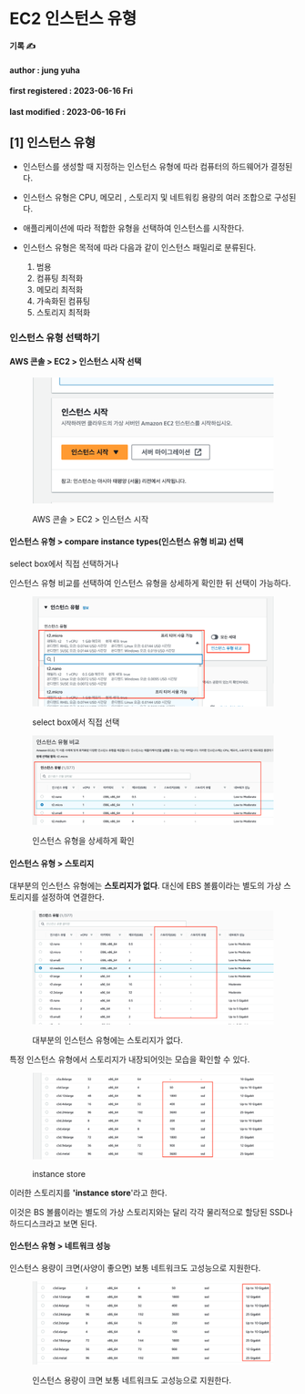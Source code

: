 # EC2 인스턴스 유형

**기록 ✍️**

#### author : jung yuha

#### first registered : 2023-06-16 Fri

#### last modified : 2023-06-16 Fri



## \[1] 인스턴스 유형

* 인스턴스를 생성할 때 지정하는 인스턴스 유형에 따라 컴퓨터의 하드웨어가 결정된다.
* 인스턴스 유형은 CPU, 메모리 , 스토리지 및 네트워킹 용량의 여러 조합으로 구성된다.
* 애플리케이션에 따라 적합한 유형을 선택하여 인스턴스를 시작한다.
*   인스턴스 유형은 목적에 따라 다음과 같이 인스턴스 패밀리로 분류된다.

    1. 범용
    2. 컴퓨팅 최적화
    3. 메모리 최적화
    4. 가속화된 컴퓨팅
    5. 스토리지 최적화



### 인스턴스 유형 선택하기

#### AWS 콘솔 > EC2 > 인스턴스 시작 선택

<figure><img src="../.gitbook/assets/image (13).png" alt="" width="563"><figcaption><p> AWS 콘솔 > EC2 > 인스턴스 시작</p></figcaption></figure>

#### 인스턴스 유형 > compare instance types(인스턴스 유형 비교) 선택&#x20;

select box에서 직접 선택하거나

인스턴스 유형 비교를 선택하여 인스턴스 유형을 상세하게 확인한 뒤 선택이 가능하다.

<figure><img src="../.gitbook/assets/image (56).png" alt="" width="563"><figcaption><p> select box에서 직접 선택</p></figcaption></figure>

<figure><img src="../.gitbook/assets/image (53).png" alt="" width="563"><figcaption><p> 인스턴스 유형을 상세하게 확인</p></figcaption></figure>

#### 인스턴스 유형 > 스토리지

대부분의 인스턴스 유형에는 **스토리지가 없다**. 대신에 EBS 볼륨이라는 별도의 가상 스토리지를 설정하여 연결한다.

<figure><img src="../.gitbook/assets/image (42).png" alt=""><figcaption><p> 대부분의 인스턴스 유형에는 스토리지가 없다.</p></figcaption></figure>

특정 인스턴스 유형에서 스토리지가 내장되어잇는 모습을 확인할 수 있다.

<figure><img src="../.gitbook/assets/image (52).png" alt=""><figcaption><p> instance store</p></figcaption></figure>

이러한 스토리지를 **'instance store**'라고 한다.

이것은 BS 볼륨이라는 별도의 가상 스토리지와는 달리 각각 물리적으로 할당된 SSD나 하드디스크라고 보면 된다.

#### 인스턴스 유형 > 네트워크 성능

&#x20;인스턴스 용량이 크면(사양이 좋으면) 보통 네트워크도 고성능으로 지원한다.

<figure><img src="../.gitbook/assets/image (15).png" alt=""><figcaption><p> 인스턴스 용량이 크면 보통 네트워크도 고성능으로 지원한다.</p></figcaption></figure>

